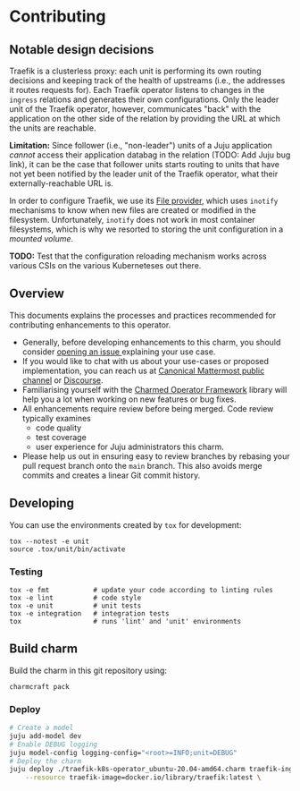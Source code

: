 # Contributing

## Notable design decisions

Traefik is a clusterless proxy: each unit is performing its own routing decisions and keeping track of the health of upstreams (i.e., the addresses it routes requests for).
Each Traefik operator listens to changes in the `ingress` relations and generates their own configurations.
Only the leader unit of the Traefik operator, however, communicates "back" with the application on the other side of the relation by providing the URL at which the units are reachable.

**Limitation:** Since follower (i.e., "non-leader") units of a Juju application _cannot_ access their application databag in the relation (TODO: Add Juju bug link), it can be the case
that follower units starts routing to units that have not yet been notified by the leader unit of the Traefik operator, what their externally-reachable URL is.

In order to configure Traefik, we use its [File provider](https://doc.traefik.io/traefik/providers/file/), which uses `inotify` mechanisms to know when new files are created or modified in the filesystem.
Unfortunately, `inotify` does not work in most container filesystems, which is why we resorted to storing the unit configuration in a _mounted volume_.

**TODO:** Test that the configuration reloading mechanism works across various CSIs on the various Kuberneteses out there.



## Overview

This documents explains the processes and practices recommended for contributing enhancements to
this operator.

<!-- TEMPLATE-TODO: Update the URL for issue creation -->

- Generally, before developing enhancements to this charm, you should consider [opening an issue
  ](https://github.com/canonical/operator-template/issues) explaining your use case.
- If you would like to chat with us about your use-cases or proposed implementation, you can reach
  us at [Canonical Mattermost public channel](https://chat.charmhub.io/charmhub/channels/charm-dev)
  or [Discourse](https://discourse.charmhub.io/).
- Familiarising yourself with the [Charmed Operator Framework](https://juju.is/docs/sdk) library
  will help you a lot when working on new features or bug fixes.
- All enhancements require review before being merged. Code review typically examines
  - code quality
  - test coverage
  - user experience for Juju administrators this charm.
- Please help us out in ensuring easy to review branches by rebasing your pull request branch onto
  the `main` branch. This also avoids merge commits and creates a linear Git commit history.

## Developing

You can use the environments created by `tox` for development:

```shell
tox --notest -e unit
source .tox/unit/bin/activate
```

### Testing

```shell
tox -e fmt           # update your code according to linting rules
tox -e lint          # code style
tox -e unit          # unit tests
tox -e integration   # integration tests
tox                  # runs 'lint' and 'unit' environments
```

## Build charm

Build the charm in this git repository using:

```shell
charmcraft pack
```

### Deploy

<!-- TEMPLATE-TODO: Update the deploy command for name of charm-->

```bash
# Create a model
juju add-model dev
# Enable DEBUG logging
juju model-config logging-config="<root>=INFO;unit=DEBUG"
# Deploy the charm
juju deploy ./traefik-k8s-operator_ubuntu-20.04-amd64.charm traefik-ingress \
    --resource traefik-image=docker.io/library/traefik:latest \
```
